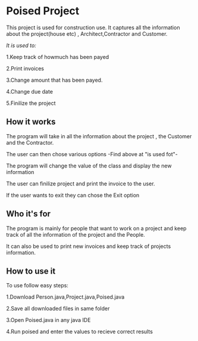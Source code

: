 # Poised Project

This project is used for construction use. It captures all the information about the project(house etc) , Architect,Contractor and Customer.

*It is used to:*


1.Keep track of howmuch has been payed 

2.Print invoices

3.Change amount that has been payed.

4.Change due date

5.Finilize the project

## How it works


The program will take in all the information about the project , the Customer and the Contractor.

The user can then chose various options -Find above at "is used fot"-

The program will change the value of the class and display the new information

The user can finilize project and print the invoice to the user.

If the user wants to exit they can chose the Exit option

## Who it's for


The program is mainly for people that want to work on a project and keep track of all the information of the project and the People.

It can also be used to print new invoices and keep track of projects information.

## How to use it

To use follow easy steps:

1.Download Person.java,Project.java,Poised.java

2.Save all downloaded files in same folder

3.Open Poised.java in any java IDE

4.Run poised and enter the values to recieve correct results 
